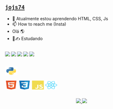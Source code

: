## [`jojs74`](https://github.com/jojs74/)
- 👀  Atualmente estou aprendendo HTML, CSS, Js
- 📫 How to reach me (Insta)</br>
- Olá 🌎
- 💭✍ Estudando

##
<div>
  <a href = "mailto:contatojojs0123@gmail.com"><img src="https://img.shields.io/badge/Gmail-D14836?style=for-the-badge&logo=gmail&logoColor=white" target="_blank"></a>
  <a href="https://github.com/josuel23"  target="_blank"><img src="https://img.shields.io/badge/GitHub-100000?style=for-the-badge&logo=github&logoColor=white" target="_blank"></a>
  <a href="https://instagram.com/job._23/"  target="_blank"><img src="https://img.shields.io/badge/-Instagram-%23E4405F?style=for-the-badge&logo=instagram&logoColor=white" target="_blank"></a>
  <a href="https://twitter.com/josephf_23"  target="_blank"><img src="https://img.shields.io/badge/Twitter-1DA1F2?style=for-the-badge&logo=twitter&logoColor=white" target="_blank"></a>
  <a href="https://wa.me/qr/B7IBU644A4HKF1"  target="_blank"> <img src="https://img.shields.io/badge/WhatsApp-25D366?style=for-the-badge&logo=whatsapp&logoColor=white" target="_blank"></a>
  
 ##
  
 <div style="display: inline">
   <img align="center" alt="jojs74-Python" height="30" width="40" src="https://raw.githubusercontent.com/devicons/devicon/master/icons/python/python-original.svg"></br></br>
   <img align="center" alt="jojs74-HTML" height="30" width="40" src="https://raw.githubusercontent.com/devicons/devicon/master/icons/html5/html5-original.svg">
   <img align="center" alt="jojs74-CSS" height="30" width="40" src="https://raw.githubusercontent.com/devicons/devicon/master/icons/css3/css3-original.svg">
   <img align="center" alt="jojs74-Js" height="30" width="40" src="https://raw.githubusercontent.com/devicons/devicon/master/icons/javascript/javascript-plain.svg">
   <img align="center" alt="jojs74-React" height="30" width="40" src="https://raw.githubusercontent.com/devicons/devicon/master/icons/react/react-original.svg">
</div>

##

<div align="center">
  <a href="https://github.com/jojs74/">
  <img height="180em" src="https://github-readme-stats.vercel.app/api?username=jojs74&show_icons=true&theme=dark&include_all_commits=true&count_private=false"/>
  <img height="100em" src="https://github-readme-stats.vercel.app/api/top-langs/?username=jojs74&layout=compact&langs_count=7&theme=dark"/>
</div>
  
  ##
  
 


 
  
</div>
<!---
jojs74/jojs74 is a ✨ special ✨ repository because its `README.md` (this file) appears on your GitHub profile.
You can click the Preview link to take a look at your changes.
--->
